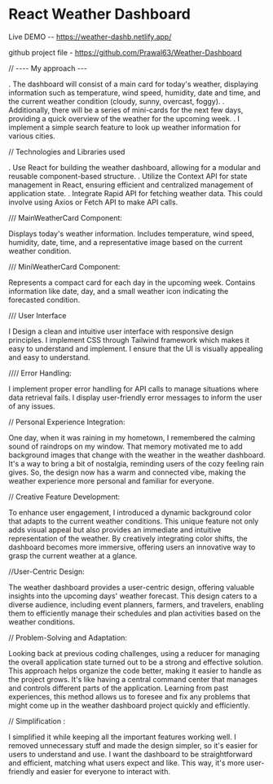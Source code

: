 # React Weather Dashboard  

Live DEMO -- https://weather-dashb.netlify.app/

github project file - https://github.com/Prawal63/Weather-Dashboard





//   ----  My approach  --- 

. The dashboard will consist of a main card for today's weather, displaying information such as temperature, wind speed, humidity, date and time, and the current weather condition (cloudy, sunny, overcast, foggy).
. Additionally, there will be a series of mini-cards for the next few days, providing a quick overview of the weather for the upcoming week.
. I implement a simple search feature to look up weather information for various cities.

// Technologies and Libraries used

. Use React for building the weather dashboard, allowing for a modular and reusable component-based structure.
. Utilize the Context API for state management in React, ensuring efficient and centralized management of application state.
. Integrate Rapid API for fetching weather data. This could involve using Axios or Fetch API to make API calls.

/// MainWeatherCard Component:

Displays today's weather information.
Includes temperature, wind speed, humidity, date, time, and a representative image based on the current weather condition.


/// MiniWeatherCard Component:

Represents a compact card for each day in the upcoming week.
Contains information like date, day, and a small weather icon indicating the forecasted condition.

/// User Interface 

I Design a clean and intuitive user interface with responsive design principles.
I implement CSS through Tailwind framework which makes it easy to  understand and implement.
I ensure that the UI is visually appealing and easy to understand.

//// Error Handling:

I implement proper error handling for API calls to manage situations where data retrieval fails.
I display user-friendly error messages to inform the user of any issues.

// Personal Experience Integration:

One day, when it was raining in my hometown, I remembered the calming sound of raindrops on my window. That memory motivated me to add background images that change with the weather in the weather dashboard. It's a way to bring a bit of nostalgia, reminding users of the cozy feeling rain gives. So, the design now has a warm and connected vibe, making the weather experience more personal and familiar for everyone.


// Creative Feature Development:

To enhance user engagement, I introduced a dynamic background color that adapts to the current weather conditions. This unique feature not only adds visual appeal but also provides an immediate and intuitive representation of the weather. By creatively integrating color shifts, the dashboard becomes more immersive, offering users an innovative way to grasp the current weather at a glance.


//User-Centric Design:

The weather dashboard provides a user-centric design, offering valuable insights into the upcoming days' weather forecast. This design caters to a diverse audience, including event planners, farmers, and travelers, enabling them to efficiently manage their schedules and plan activities based on the weather conditions.

// Problem-Solving and Adaptation:

Looking back at previous coding challenges, using a reducer for managing the overall application state turned out to be a strong and effective solution. This approach helps organize the code better, making it easier to handle as the project grows. It's like having a central command center that manages and controls different parts of the application. Learning from past experiences, this method allows us to foresee and fix any problems that might come up in the weather dashboard project quickly and efficiently.


//  Simplification :

 I simplified it while keeping all the important features working well. I removed unnecessary stuff and made the design simpler, so it's easier for users to understand and use. I want the dashboard to be straightforward and efficient, matching what users expect and like. This way, it's more user-friendly and easier for everyone to interact with.
